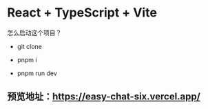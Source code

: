 # React + TypeScript + Vite

怎么启动这个项目？

- git clone 

- pnpm i

- pnpm run dev

## 预览地址：https://easy-chat-six.vercel.app/ ##
